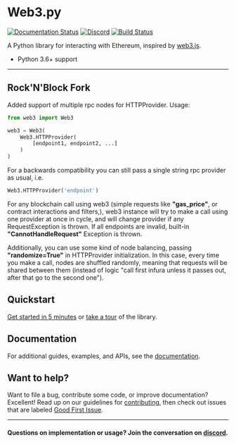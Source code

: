 # Web3.py

[![Documentation Status](https://readthedocs.org/projects/web3py/badge/?version=latest)](https://web3py.readthedocs.io/en/latest/?badge=latest)
[![Discord](https://img.shields.io/discord/809793915578089484?color=blue&label=chat&logo=discord&logoColor=white)](https://discord.gg/GHryRvPB84)
[![Build Status](https://circleci.com/gh/ethereum/web3.py.svg?style=shield)](https://circleci.com/gh/ethereum/web3.py)

A Python library for interacting with Ethereum, inspired by [web3.js](https://github.com/ethereum/web3.js).

* Python 3.6+ support

---

## Rock'N'Block Fork 
Added support of multiple rpc nodes for HTTPProvider.
Usage:
```python
from web3 import Web3

web3 = Web3(
    Web3.HTTPProvider(
        [endpoint1, endpoint2, ...]
    )
)
```
For a backwards compatibility you can still pass a single string rpc provider as usual, i.e. 
```python
Web3.HTTPProvider('endpoint')
```

For any blockchain call using web3 (simple requests like **"gas_price"**, or contract interactions and filters,), web3 instance will try to make a call using one provider at once in cycle, and will change provider if any RequestException is thrown. If all endpoints are invalid, built-in **"CannotHandleRequest"** Exception is thrown.

Additionally, you can use some kind of node balancing, passing **"randomize=True"** in HTTPProvider initialization. In this case, every time you make a call, nodes are shuffled randomly, meaning that requests will be shared between them (instead of logic "call first infura unless it passes out, after that go to the second one").

## Quickstart

[Get started in 5 minutes](https://web3py.readthedocs.io/en/latest/quickstart.html) or
[take a tour](https://web3py.readthedocs.io/en/latest/overview.html) of the library.

## Documentation

For additional guides, examples, and APIs, see the [documentation](https://web3py.readthedocs.io/en/latest/).

## Want to help?

Want to file a bug, contribute some code, or improve documentation? Excellent! Read up on our
guidelines for [contributing](https://web3py.readthedocs.io/en/latest/contributing.html),
then check out issues that are labeled
[Good First Issue](https://github.com/ethereum/web3.py/issues?q=is%3Aissue+is%3Aopen+label%3A%22Good+First+Issue%22).

---
#### Questions on implementation or usage? Join the conversation on [discord](https://discord.gg/GHryRvPB84).
